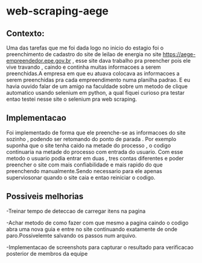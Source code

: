 # web-scraping-aege
## Contexto:
Uma das tarefas que me foi dada logo no inicio do estagio foi o preenchimento de cadastro do site de leilao de energia no site https://aege-empreendedor.epe.gov.br , esse site dava trabalho pra preencher pois ele vive travando , caindo e continha muitas informacoes a serem preenchidas.A empresa em que eu atuava colocava as informacoes a serem preenchidas pra cada empreendimento numa planilha padrao. E eu havia ouvido falar de um amigo na faculdade sobre um metodo de clique automatico usando selenium em python, a qual fiquei curioso pra testar entao testei nesse site o selenium pra web scraping. 

## Implementacao
Foi implementado de forma que ele preenche-se as informacoes do site sozinho , podendo ser retomando do ponto de parada . Por exemplo suponha que o site tenha caido na metade do processo , o codigo continuaria na metade do processo com entrada do usuario.
Com esse metodo o usuario podia entrar em duas , tres contas diferentes e poder preencher o site com mais confiabilidade e mais rapido do que preenchendo manualmente.Sendo necessario para ele apenas superviosonar quando o site caia e entao reiniciar o codigo. 

## Possiveis melhorias

-Treinar tempo de deteccao de carregar itens na pagina 

-Achar metodo de como fazer com que mesmo a pagina caindo o codigo abra uma nova guia e entre no site continuando exatamente de onde paro.Possivelemte salvando os passos num arquivo.

-Implementacao de screenshots para capturar o resultado para verificacao posterior de membros da equipe
